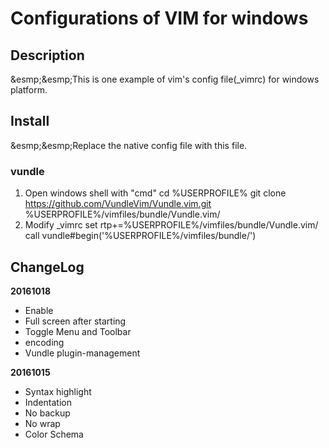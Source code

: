 # Configurations of VIM for windows

## Description
&esmp;&esmp;This is one example of vim's config file(\_vimrc) for windows platform.

## Install
&esmp;&esmp;Replace the native config file with this file.

### vundle
1. Open windows shell with "cmd"
cd %USERPROFILE%
git clone https://github.com/VundleVim/Vundle.vim.git %USERPROFILE%/vimfiles/bundle/Vundle.vim/
2. Modify \_vimrc
set rtp+=%USERPROFILE%/vimfiles/bundle/Vundle.vim/
call vundle#begin('%USERPROFILE%/vimfiles/bundle/')

## ChangeLog
**20161018**
- Enable <Backspace>
- Full screen after starting
- Toggle Menu and Toolbar
- encoding
- Vundle plugin-management 

**20161015**
- Syntax highlight
- Indentation
- No backup
- No wrap
- Color Schema
